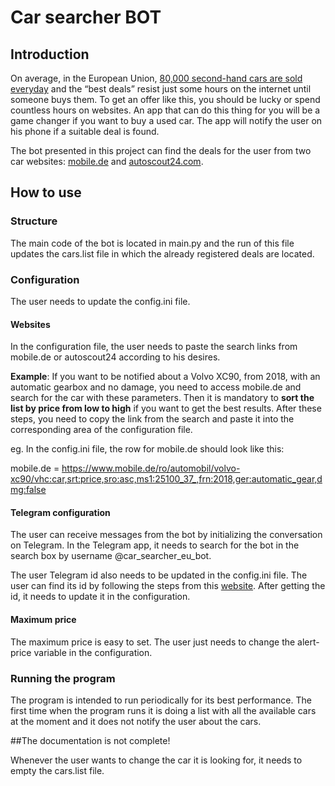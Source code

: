 # Car searcher BOT
## Introduction

On average, in the European Union, [80,000 second-hand cars are sold everyday](https://www.prnewswire.com/news-releases/european-used-car-market-analysis-report-2022-featuring-key-online-platforms---auto1-group-autoscout24-cazoo-reezocar--carvago-301597842.html) and the “best deals” resist just some hours on the internet until someone buys them. To get an offer like this, you should be lucky or spend countless hours on websites. An app that can do this thing for you will be a game changer if you want to buy a used car. The app will notify the user on his phone if a suitable deal is found.

The bot presented in this project can find the deals for the user from two car websites: [mobile.de](https://www.mobile.de) and [autoscout24.com](https://www.autoscout24.com).

## How to use

### Structure

The main code of the bot is located in main.py and the run of this file updates the cars.list file in which the already registered deals are located.

### Configuration

The user needs to update the config.ini file.

#### Websites
In the configuration file, the user needs to paste the search links from mobile.de or autoscout24 according to his desires. 

**Example**: If you want to be notified about a Volvo XC90, from 2018, with an automatic gearbox and no damage, you need to access mobile.de and search for the car with these parameters. Then it is mandatory to **sort the list by price from low to high** if you want to get the best results. After these steps, you need to copy the link from the search and paste it into the corresponding area of the configuration file. 

eg. In the config.ini file, the row for mobile.de should look like this:

mobile.de = https://www.mobile.de/ro/automobil/volvo-xc90/vhc:car,srt:price,sro:asc,ms1:25100_37_,frn:2018,ger:automatic_gear,dmg:false

#### Telegram configuration

The user can receive messages from the bot by initializing the conversation on Telegram. In the Telegram app, it needs to search for the bot in the search box by username @car_searcher_eu_bot. 

The user Telegram id also needs to be updated in the config.ini file. The user can find its id by following the steps from this [website](https://bigone.zendesk.com/hc/en-us/articles/360008014894-How-to-get-the-Telegram-user-ID-). After getting the id, it needs to update it in the configuration.


#### Maximum price

The maximum price is easy to set. The user just needs to change the alert-price variable in the configuration.

### Running the program

The program is intended to run periodically for its best performance.
The first time when the program runs it is doing a list with all the available cars at the moment and it does not notify the user about the cars. 

##The documentation is not complete!


Whenever the user wants to change the car it is looking for, it needs to empty the cars.list file.


